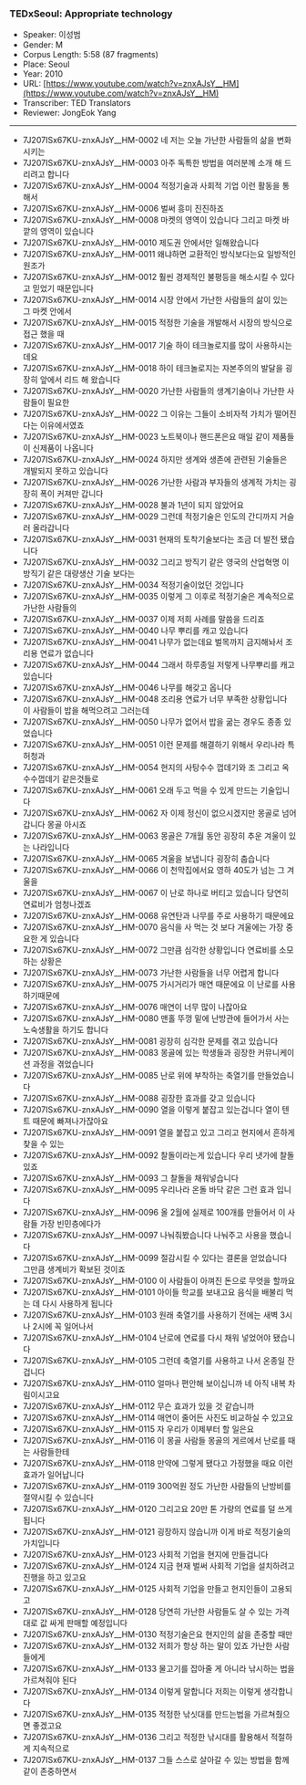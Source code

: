 ### TEDxSeoul: Appropriate technology

- Speaker: 이성범
- Gender: M
- Corpus Length: 5:58 (87 fragments)
- Place: Seoul
- Year: 2010
- URL: [https://www.youtube.com/watch?v=znxAJsY__HM](https://www.youtube.com/watch?v=znxAJsY__HM)
- Transcriber: TED Translators
- Reviewer: JongEok Yang

---

- 7J207ISx67KU-znxAJsY__HM-0002 네 저는 오늘 가난한 사람들의 삶을 변화시키는
- 7J207ISx67KU-znxAJsY__HM-0003 아주 독특한 방법을 여러분께 소개 해 드리려고 합니다
- 7J207ISx67KU-znxAJsY__HM-0004 적정기술과 사회적 기업 이런 활동을 통해서
- 7J207ISx67KU-znxAJsY__HM-0006 벌써 흥미 진진하죠
- 7J207ISx67KU-znxAJsY__HM-0008 마켓의 영역이 있습니다 그리고 마켓 바깥의 영역이 있습니다
- 7J207ISx67KU-znxAJsY__HM-0010 제도권 안에서만 일해왔습니다
- 7J207ISx67KU-znxAJsY__HM-0011 왜냐하면 교환적인 방식보다는요 일방적인 원조가
- 7J207ISx67KU-znxAJsY__HM-0012 훨씬 경제적인 불평등을 해소시킬 수 있다고 믿었기 때문입니다
- 7J207ISx67KU-znxAJsY__HM-0014 시장 안에서 가난한 사람들의 삶이 있는 그 마켓 안에서
- 7J207ISx67KU-znxAJsY__HM-0015 적정한 기술을 개발해서 시장의 방식으로 접근 했을 때
- 7J207ISx67KU-znxAJsY__HM-0017 기술 하이 테크놀로지를 많이 사용하시는데요
- 7J207ISx67KU-znxAJsY__HM-0018 하이 테크놀로지는 자본주의의 발달을 굉장히 앞에서 리드 해 왔습니다
- 7J207ISx67KU-znxAJsY__HM-0020 가난한 사람들의 생계기술이나 가난한 사람들이 필요한
- 7J207ISx67KU-znxAJsY__HM-0022 그 이유는 그들이 소비자적 가치가 떨어진다는 이유에서였죠
- 7J207ISx67KU-znxAJsY__HM-0023 노트북이나 핸드폰은요 매일 같이 제품들이 신제품이 나옵니다
- 7J207ISx67KU-znxAJsY__HM-0024 하지만 생계와 생존에 관련된 기술들은 개발되지 못하고 있습니다
- 7J207ISx67KU-znxAJsY__HM-0026 가난한 사람과 부자들의 생계적 가치는 굉장히 폭이 커져만 갑니다
- 7J207ISx67KU-znxAJsY__HM-0028 불과 1년이 되지 않았어요
- 7J207ISx67KU-znxAJsY__HM-0029 그런데 적정기술은 인도의 간디까지 거슬러 올라갑니다
- 7J207ISx67KU-znxAJsY__HM-0031 현재의 토착기술보다는 조금 더 발전 됐습니다
- 7J207ISx67KU-znxAJsY__HM-0032 그리고 방직기 같은 영국의 산업혁명 이 방직기 같은 대량생산 기술 보다는
- 7J207ISx67KU-znxAJsY__HM-0034 적정기술이었던 것입니다
- 7J207ISx67KU-znxAJsY__HM-0035 이렇게 그 이후로 적정기술은 계속적으로 가난한 사람들의
- 7J207ISx67KU-znxAJsY__HM-0037 이제 저희 사례를 말씀을 드리죠
- 7J207ISx67KU-znxAJsY__HM-0040 나무 뿌리를 캐고 있습니다
- 7J207ISx67KU-znxAJsY__HM-0041 나무가 없는데요 벌목까지 금지해놔서 조리용 연료가 없습니다
- 7J207ISx67KU-znxAJsY__HM-0044 그래서 하루종일 저렇게 나무뿌리를 캐고 있습니다
- 7J207ISx67KU-znxAJsY__HM-0046 나무를 해갖고 옵니다
- 7J207ISx67KU-znxAJsY__HM-0048 조리용 연료가 너무 부족한 상황입니다 이 사람들이 밥을 해먹으려고 그러는데
- 7J207ISx67KU-znxAJsY__HM-0050 나무가 없어서 밥을 굶는 경우도 종종 있었습니다
- 7J207ISx67KU-znxAJsY__HM-0051 이런 문제를 해결하기 위해서 우리나라 특허청과
- 7J207ISx67KU-znxAJsY__HM-0054 현지의 사탕수수 껍데기와 조 그리고 옥수수껍데기 같은것들로
- 7J207ISx67KU-znxAJsY__HM-0061 오래 두고 먹을 수 있게 만드는 기술입니다
- 7J207ISx67KU-znxAJsY__HM-0062 자 이제 정신이 없으시겠지만 몽골로 넘어갑니다 몽골 아시죠
- 7J207ISx67KU-znxAJsY__HM-0063 몽골은 7개월 동안 굉장히 추운 겨울이 있는 나라입니다
- 7J207ISx67KU-znxAJsY__HM-0065 겨울을 보냅니다 굉장히 춥습니다
- 7J207ISx67KU-znxAJsY__HM-0066 이 천막집에서요 영하 40도가 넘는 그 겨울을
- 7J207ISx67KU-znxAJsY__HM-0067 이 난로 하나로 버티고 있습니다 당연히 연료비가 엄청나겠죠
- 7J207ISx67KU-znxAJsY__HM-0068 유연탄과 나무를 주로 사용하기 때문에요
- 7J207ISx67KU-znxAJsY__HM-0070 음식을 사 먹는 것 보다 겨울에는 가장 중요한 게 있습니다
- 7J207ISx67KU-znxAJsY__HM-0072 그만큼 심각한 상황입니다 연료비를 소모하는 상황은
- 7J207ISx67KU-znxAJsY__HM-0073 가난한 사람들을 너무 어렵게 합니다
- 7J207ISx67KU-znxAJsY__HM-0075 가시거리가 매연 때문에요 이 난로를 사용하기때문에
- 7J207ISx67KU-znxAJsY__HM-0076 매연이 너무 많이 나잖아요
- 7J207ISx67KU-znxAJsY__HM-0080 맨홀 뚜껑 밑에 난방관에 들어가서 사는 노숙생활을 하기도 합니다
- 7J207ISx67KU-znxAJsY__HM-0081 굉장히 심각한 문제를 겪고 있습니다
- 7J207ISx67KU-znxAJsY__HM-0083 몽골에 있는 학생들과 굉장한 커뮤니케이션 과정을 겪었습니다
- 7J207ISx67KU-znxAJsY__HM-0085 난로 위에 부착하는 축열기를 만들었습니다
- 7J207ISx67KU-znxAJsY__HM-0088 굉장한 효과를 갖고 있습니다
- 7J207ISx67KU-znxAJsY__HM-0090 열을 이렇게 붙잡고 있는겁니다 열이 텐트 때문에 빠져나가잖아요
- 7J207ISx67KU-znxAJsY__HM-0091 열을 붙잡고 있고 그리고 현지에서 흔하게 찾을 수 있는
- 7J207ISx67KU-znxAJsY__HM-0092 찰돌이라는게 있습니다 우리 냇가에 찰돌있죠
- 7J207ISx67KU-znxAJsY__HM-0093 그 찰돌을 채워넣습니다
- 7J207ISx67KU-znxAJsY__HM-0095 우리나라 온돌 바닥 같은 그런 효과 입니다
- 7J207ISx67KU-znxAJsY__HM-0096 올 2월에 실제로 100개를 만들어서 이 사람들 가장 빈민층에다가
- 7J207ISx67KU-znxAJsY__HM-0097 나눠줘봤습니다 나눠주고 사용을 했습니다
- 7J207ISx67KU-znxAJsY__HM-0099 절감시킬 수 있다는 결론을 얻었습니다 그만큼 생계비가 확보된 것이죠
- 7J207ISx67KU-znxAJsY__HM-0100 이 사람들이 아껴진 돈으로 무엇을 할까요
- 7J207ISx67KU-znxAJsY__HM-0101 아이들 학교를 보내고요 음식을 배불리 먹는 데 다시 사용하게 됩니다
- 7J207ISx67KU-znxAJsY__HM-0103 원래 축열기를 사용하기 전에는 새벽 3시나 2시에 꼭 일어나서
- 7J207ISx67KU-znxAJsY__HM-0104 난로에 연료를 다시 채워 넣었어야 됐습니다
- 7J207ISx67KU-znxAJsY__HM-0105 그런데 축열기를 사용하고 나서 온종일 잔겁니다
- 7J207ISx67KU-znxAJsY__HM-0110 얼마나 편안해 보이십니까 네 아직 내복 차림이시고요
- 7J207ISx67KU-znxAJsY__HM-0112 무슨 효과가 있을 것 같습니까
- 7J207ISx67KU-znxAJsY__HM-0114 매연이 줄어든 사진도 비교하실 수 있고요
- 7J207ISx67KU-znxAJsY__HM-0115 자 우리가 이제부터 할 일은요
- 7J207ISx67KU-znxAJsY__HM-0116 이 몽골 사람들 몽골의 게르에서 난로를 때는 사람들한테
- 7J207ISx67KU-znxAJsY__HM-0118 만약에 그렇게 됐다고 가정했을 때요 이런 효과가 일어납니다
- 7J207ISx67KU-znxAJsY__HM-0119 300억원 정도 가난한 사람들의 난방비를 절약시킬 수 있습니다
- 7J207ISx67KU-znxAJsY__HM-0120 그리고요 20만 톤 가량의 연료를 덜 쓰게 됩니다
- 7J207ISx67KU-znxAJsY__HM-0121 굉장하지 않습니까 이게 바로 적정기술의 가치입니다
- 7J207ISx67KU-znxAJsY__HM-0123 사회적 기업을 현지에 만들겁니다
- 7J207ISx67KU-znxAJsY__HM-0124 지금 현재 벌써 사회적 기업을 설치하려고 진행을 하고 있고요
- 7J207ISx67KU-znxAJsY__HM-0125 사회적 기업을 만들고 현지인들이 고용되고
- 7J207ISx67KU-znxAJsY__HM-0128 당연히 가난한 사람들도 살 수 있는 가격대로 값 싸게 판매할 예정입니다
- 7J207ISx67KU-znxAJsY__HM-0130 적정기술은요 현지인의 삶을 존중할 때만
- 7J207ISx67KU-znxAJsY__HM-0132 저희가 항상 하는 말이 있죠 가난한 사람들에게
- 7J207ISx67KU-znxAJsY__HM-0133 물고기를 잡아줄 게 아니라 낚시하는 법을 가르쳐줘야 된다
- 7J207ISx67KU-znxAJsY__HM-0134 이렇게 말합니다 저희는 이렇게 생각합니다
- 7J207ISx67KU-znxAJsY__HM-0135 적정한 낚싯대를 만드는법을 가르쳐줬으면 좋겠고요
- 7J207ISx67KU-znxAJsY__HM-0136 그리고 적정한 낚시대를 활용해서 적절하게 지속적으로
- 7J207ISx67KU-znxAJsY__HM-0137 그들 스스로 살아갈 수 있는 방법을 함께 같이 존중하면서
